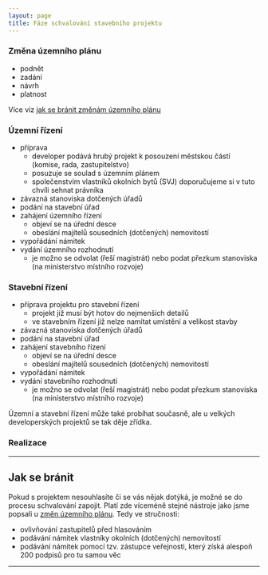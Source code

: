 ```yaml
---
layout: page
title: Fáze schvalování stavebního projektu
---
```


### Změna územního plánu
  - podnět
  - zadání
  - návrh
  - platnost

Více viz [jak se bránit změnám územního plánu](zmena-planu.html)

### Územní řízení
  - příprava
    - developer podává hrubý projekt k posouzení městskou částí (komise, rada, zastupitelstvo)
    - posuzuje se soulad s územním plánem
    - společenstvím vlastníků okolních bytů (SVJ) doporučujeme si v tuto chvíli sehnat právníka
  - závazná stanoviska dotčených úřadů
  - podání na stavební úřad
  - zahájení územního řízení
    - objeví se na úřední desce
    - obeslání majítelů sousedních (dotčených) nemovitostí
  - vypořádání námitek
  - vydání územního rozhodnutí
    - je možno se odvolat (řeší magistrát) nebo podat přezkum stanoviska (na ministerstvo místního rozvoje)

### Stavební řízení
  - příprava projektu pro stavební řízení
    - projekt již musí být hotov do nejmenších detailů
    - ve stavebním řízení již nelze namítat umístění a velikost stavby
  - závazná stanoviska dotčených úřadů
  - podání na stavební úřad
  - zahájení stavebního řízení
    - objeví se na úřední desce
    - obeslání majítelů sousedních (dotčených) nemovitostí
  - vypořádání námitek
  - vydání stavebního rozhodnutí
    - je možno se odvolat (řeší magistrát) nebo podat přezkum stanoviska (na ministerstvo místního rozvoje)

Územní a stavební řízení může také probíhat současně, ale u velkých developerských projektů se tak děje zřídka.

### Realizace

- - -

## Jak se bránit

Pokud s projektem nesouhlasíte či se vás nějak dotýká, je možné se do procesu schvalování zapojit. Platí zde víceméně stejné nástroje jako jsme popsali u [změn územního plánu](zmena-planu.html). Tedy ve stručnosti:
 * ovlivňování zastupitelů před hlasováním
 * podávání námitek vlastníky okolních (dotčených) nemovitostí
 * podávání námitek pomocí tzv. zástupce veřejnosti, který získá alespoň 200 podpisů pro tu samou věc

- - -

